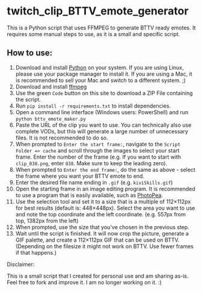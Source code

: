 # twitch_clip_BTTV_emote_generator

This is a Python script that uses FFMPEG to generate BTTV ready emotes. It requires some manual steps to use, as it is a small and specific script.

## How to use:

1. Download and install [Python](https://www.python.org/downloads/windows/) on your system. If you are using Linux, please use your package manager to install it. If you are using a Mac, it is recommended to sell your Mac and switch to a different system. ;)
1. Download and install [ffmpeg](https://ffmpeg.org/download.html)
1. Use the green `Code` button on this site to download a ZIP File containing the script. 
1. Run `pip install -r requirements.txt` to install dependencies.
1. Open a command line interface (Windows users: PowerShell) and run `python bttv_emote_maker.py`
1. Paste the URL of the clip you want to use. You can technically also use complete VODs, but this will generate a large number of unnecessary files. It is not recommended to do so.
1. When prompted to `Enter the start frame:`, navigate to the `Script Folder => cache` and scroll through the images to select your start frame. Enter the number of the frame (e.g. If you want to start with `clip_038.png`, enter `038`. Make sure to keep the leading zero).
1. When prompted to `Enter the end frame:`, do the same as above - select the frame where you want your BTTV emote to end.
1. Enter the desired file name ending in `.gif` (e.g. `kiviSkills.gif`)
1. Open the starting frame in an image editing program. It is recommended to use a program that is easily available, such as [PhotoPea](https://photopea.com).
1. Use the selection tool and set it to a size that is a multiple of 112×112px for best results (default is: 448×448px). Select the area you want to use and note the top coordinate and the left coordinate. (e.g. 557px from top, 1382px from the left)
1. When prompted, use the size that you've chosen in the previous step.
1. Wait until the script is finished. It will now crop the picture, generate a GIF palette, and create a 112×112px GIF that can be used on BTTV. (Depending on the filesize it might not work on BTTV. Use fewer frames if that happens.)

Disclaimer:

This is a small script that I created for personal use and am sharing as-is. Feel free to fork and improve it. I am no longer working on it. :)
